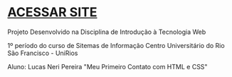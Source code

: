 # [ACESSAR SITE](https://lucasnerip.github.io/alien-isolation/)
Projeto Desenvolvido na Disciplina de Introdução à Tecnologia Web

1º período do curso de Sitemas de Informação
Centro Universitário do Rio São Francisco - UniRios

Aluno: Lucas Neri Pereira 
"Meu Primeiro Contato com HTML e CSS"
